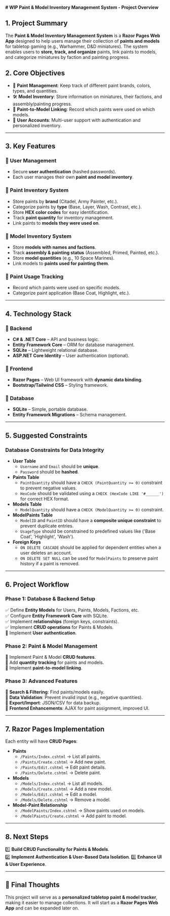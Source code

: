 **# WIP Paint & Model Inventory Management System - Project Overview**

## **1. Project Summary**
The **Paint & Model Inventory Management System** is a **Razor Pages Web App** designed to help users manage their collection of **paints and models** for tabletop gaming (e.g., Warhammer, D&D miniatures). The system enables users to **store, track, and organize** paints, link paints to models, and categorize miniatures by faction and painting progress.

## **2. Core Objectives**
- 🎨 **Paint Management**: Keep track of different paint brands, colors, types, and quantities.
- 🛠 **Model Inventory**: Store information on miniatures, their factions, and assembly/painting progress.
- 🔄 **Paint-to-Model Linking**: Record which paints were used on which models.
- 🔑 **User Accounts**: Multi-user support with authentication and personalized inventory.

---

## **3. Key Features**
### 🔹 **User Management**
- Secure **user authentication** (hashed passwords).
- Each user manages their own **paint and model inventory**.

### 🔹 **Paint Inventory System**
- Store paints by **brand** (Citadel, Army Painter, etc.).
- Categorize paints by **type** (Base, Layer, Wash, Contrast, etc.).
- Store **HEX color codes** for easy identification.
- Track **paint quantity** for inventory management.
- Link paints to **models they were used on**.

### 🔹 **Model Inventory System**
- Store **models with names and factions**.
- Track **assembly & painting status** (Assembled, Primed, Painted, etc.).
- Store **model quantities** (e.g., 10 Space Marines).
- Link models to **paints used for painting them**.

### 🔹 **Paint Usage Tracking**
- Record which paints were used on specific models.
- Categorize paint application (Base Coat, Highlight, etc.).

---

## **4. Technology Stack**
### 📌 **Backend**
- **C# & .NET Core** – API and business logic.
- **Entity Framework Core** – ORM for database management.
- **SQLite** – Lightweight relational database.
- **ASP.NET Core Identity** – User authentication (optional).

### 📌 **Frontend**
- **Razor Pages** – Web UI framework with **dynamic data binding**.
- **Bootstrap/Tailwind CSS** – Styling framework.

### 📌 **Database**
- **SQLite** – Simple, portable database.
- **Entity Framework Migrations** – Schema management.

---

## **5. Suggested Constraints**
### **Database Constraints for Data Integrity**
- **User Table**
    - `Username` and `Email` should be **unique**.
    - `Password` should be **hashed**.
- **Paints Table**
    - `PaintQuantity` should have a `CHECK (PaintQuantity >= 0)` constraint to prevent negative values.
    - `HexCode` should be validated using a `CHECK (HexCode LIKE '#______')` for correct HEX format.
- **Models Table**
    - `ModelQuantity` should have a `CHECK (ModelQuantity >= 0)` constraint.
- **ModelPaints Table**
    - `ModelID` and `PaintID` should have a **composite unique constraint** to prevent duplicate entries.
    - `UsageType` should be constrained to predefined values like ('Base Coat', 'Highlight', 'Wash').
- **Foreign Keys**
    - `ON DELETE CASCADE` should be applied for dependent entities when a user deletes an account.
    - `ON DELETE SET NULL` can be used for `ModelPaints` to preserve paint history if a paint is removed.

---

## **6. Project Workflow**
### **Phase 1: Database & Backend Setup**
✅ Define **Entity Models** for Users, Paints, Models, Factions, etc.  
✅ Configure **Entity Framework Core** with SQLite.  
✅ Implement **relationships** (foreign keys, constraints).  
✅ Implement **CRUD operations** for Paints & Models.  
🔹 Implement **User authentication**.

### **Phase 2: Paint & Model Management**
🔹 Implement Paint & Model **CRUD features**.  
🔹 Add **quantity tracking** for paints and models.  
🔹 Implement **paint-to-model linking**.

### **Phase 3: Advanced Features**
🔹 **Search & Filtering**: Find paints/models easily.  
🔹 **Data Validation**: Prevent invalid input (e.g., negative quantities).  
🔹 **Export/Import**: JSON/CSV for data backup.  
🔹 **Frontend Enhancements**: AJAX for paint assignment, improved UI.

---

## **7. Razor Pages Implementation**
Each entity will have **CRUD Pages**:
- **Paints**
    - `/Paints/Index.cshtml` → List all paints.
    - `/Paints/Create.cshtml` → Add new paint.
    - `/Paints/Edit.cshtml` → Edit paint details.
    - `/Paints/Delete.cshtml` → Delete paint.
- **Models**
    - `/Models/Index.cshtml` → List all models.
    - `/Models/Create.cshtml` → Add a new model.
    - `/Models/Edit.cshtml` → Edit a model.
    - `/Models/Delete.cshtml` → Remove a model.
- **Model-Paint Relationship**
    - `/ModelPaints/Index.cshtml` → Show paints used on models.
    - `/ModelPaints/Create.cshtml` → Add paint to model.

---

## **8. Next Steps**
1️⃣ **Build CRUD Functionality for Paints & Models**.   
2️⃣ **Implement Authentication & User-Based Data Isolation**.
3️⃣ **Enhance UI & User Experience**.

---

## 🎯 **Final Thoughts**
This project will serve as a **personalized tabletop paint & model tracker**, making it easier to manage collections. It will start as a **Razor Pages Web App** and can be expanded later on.
